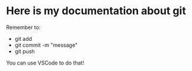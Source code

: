 # Here is my documentation about git

Remember to:

- git add
- git commit -m "message"
- git push

You can use VSCode to do that!